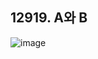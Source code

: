 ## 12919. A와 B

![image](https://user-images.githubusercontent.com/81174840/218480289-a9b29236-c5c5-4095-ab66-8ddbaa771e85.png)

